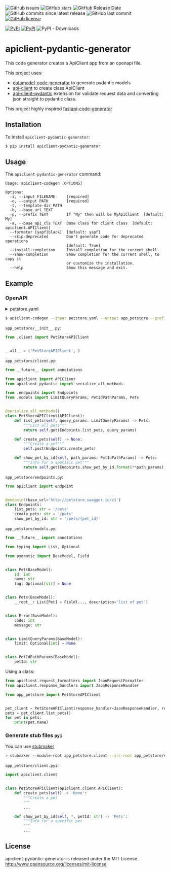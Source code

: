 ![GitHub issues](https://img.shields.io/github/issues/mom1/apiclient-pydantic-generator.svg)
![GitHub stars](https://img.shields.io/github/stars/mom1/apiclient-pydantic-generator.svg)
![GitHub Release Date](https://img.shields.io/github/release-date/mom1/apiclient-pydantic-generator.svg)
![GitHub commits since latest release](https://img.shields.io/github/commits-since/mom1/apiclient-pydantic-generator/latest.svg)
![GitHub last commit](https://img.shields.io/github/last-commit/mom1/apiclient-pydantic-generator.svg)
[![GitHub license](https://img.shields.io/github/license/mom1/apiclient-pydantic-generator)](https://github.com/mom1/apiclient-pydantic-generator/blob/master/LICENSE)

[![PyPI](https://img.shields.io/pypi/v/apiclient-pydantic-generator.svg)](https://pypi.python.org/pypi/apiclient-pydantic-generator)
[![PyPI](https://img.shields.io/pypi/pyversions/apiclient-pydantic-generator.svg)]()
![PyPI - Downloads](https://img.shields.io/pypi/dm/apiclient-pydantic-generator.svg?label=pip%20installs&logo=python)


# apiclient-pydantic-generator

This code generator creates a ApiClient app from an openapi file.

This project uses:
  - [datamodel-code-generator](https://github.com/koxudaxi/datamodel-code-generator) to generate pydantic models
  - [api-client](https://github.com/MikeWooster/api-client) to create class ApiClient
  - [api-client-pydantic](https://github.com/mom1/api-client-pydantic) extension for validate request data and converting json straight to pydantic class.


This project highly inspired [fastapi-code-generator](https://github.com/koxudaxi/fastapi-code-generator)

## Installation

To install `apiclient-pydantic-generator`:
```sh
$ pip install apiclient-pydantic-generator
```

## Usage

The `apiclient-pydantic-generator` command:
```
Usage: apiclient-codegen [OPTIONS]

Options:
  -i, --input FILENAME     [required]
  -o, --output PATH        [required]
  -t, --template-dir PATH
  -b, --base_url TEXT
  -p, --prefix TEXT        If "My" then will be MyApiClient  [default: My]
  -a, --base_api_cls TEXT  Base class for client class  [default: apiclient.APIClient]
  --formater [yapf|black]  [default: yapf]
  --skip-deprecated        Don't generate code for deprecated operations
                           [default: True]
  --install-completion     Install completion for the current shell.
  --show-completion        Show completion for the current shell, to copy it
                           or customize the installation.
  --help                   Show this message and exit.
```

## Example

### OpenAPI

<details>
  <summary>petstore.yaml</summary>
  <pre>
    <code>
      openapi: '3.0.0'
      info:
        version: 1.0.0
        title: Swagger Petstore
        license:
          name: MIT
      servers:
        - url: http://petstore.swagger.io/v1
      paths:
        /pets:
          get:
            summary: List all pets
            operationId: listPets
            tags:
              - pets
            parameters:
              - name: limit
                in: query
                description: How many items to return at one time (max 100)
                required: false
                schema:
                  type: integer
                  format: int32
            responses:
              '200':
                description: A paged array of pets
                headers:
                  x-next:
                    description: A link to the next page of responses
                    schema:
                      type: string
                content:
                  application/json:
                    schema:
                      $ref: '#/components/schemas/Pets'
              default:
                description: unexpected error
                content:
                  application/json:
                    schema:
                      $ref: '#/components/schemas/Error'
                      x-amazon-apigateway-integration:
                        uri:
                          Fn::Sub: arn:aws:apigateway:${AWS::Region}:lambda:path/2015-03-31/functions/${PythonVersionFunction.Arn}/invocations
                        passthroughBehavior: when_no_templates
                        httpMethod: POST
                        type: aws_proxy
          post:
            summary: Create a pet
            operationId: createPets
            tags:
              - pets
            responses:
              '201':
                description: Null response
              default:
                description: unexpected error
                content:
                  application/json:
                    schema:
                      $ref: '#/components/schemas/Error'
                      x-amazon-apigateway-integration:
                        uri:
                          Fn::Sub: arn:aws:apigateway:${AWS::Region}:lambda:path/2015-03-31/functions/${PythonVersionFunction.Arn}/invocations
                        passthroughBehavior: when_no_templates
                        httpMethod: POST
                        type: aws_proxy
        /pets/{petId}:
          get:
            summary: Info for a specific pet
            operationId: showPetById
            tags:
              - pets
            parameters:
              - name: petId
                in: path
                required: true
                description: The id of the pet to retrieve
                schema:
                  type: string
            responses:
              '200':
                description: Expected response to a valid request
                content:
                  application/json:
                    schema:
                      $ref: '#/components/schemas/Pets'
              default:
                description: unexpected error
                content:
                  application/json:
                    schema:
                      $ref: '#/components/schemas/Error'
          x-amazon-apigateway-integration:
            uri:
              Fn::Sub: arn:aws:apigateway:${AWS::Region}:lambda:path/2015-03-31/functions/${PythonVersionFunction.Arn}/invocations
            passthroughBehavior: when_no_templates
            httpMethod: POST
            type: aws_proxy
      components:
        schemas:
          Pet:
            required:
              - id
              - name
            properties:
              id:
                type: integer
                format: int64
              name:
                type: string
              tag:
                type: string
          Pets:
            type: array
            description: list of pet
            items:
              $ref: '#/components/schemas/Pet'
          Error:
            required:
              - code
              - message
            properties:
              code:
                type: integer
                format: int32
              message:
                type: string
    </code>
  </pre>
</details>

```sh
$ apiclient-codegen --input petstore.yaml --output app_petstore --prefix PetStore
```

`app_petstore/__init__.py`:
```python
from .client import PetStoreAPIClient


__all__ = ('PetStoreAPIClient', )
```

`app_petstore/client.py`:
```python
from __future__ import annotations

from apiclient import APIClient
from apiclient_pydantic import serialize_all_methods

from .endpoints import Endpoints
from .models import LimitQueryParams, PetIdPathParams, Pets


@serialize_all_methods()
class PetStoreAPIClient(APIClient):
    def list_pets(self, query_params: LimitQueryParams) -> Pets:
        """List all pets"""
        return self.get(Endpoints.list_pets, query_params)

    def create_pets(self) -> None:
        """Create a pet"""
        self.post(Endpoints.create_pets)

    def show_pet_by_id(self, path_params: PetIdPathParams) -> Pets:
        """Info for a specific pet"""
        return self.get(Endpoints.show_pet_by_id.format(**path_params))
```

`app_petstore/endpoints.py`:
```python
from apiclient import endpoint


@endpoint(base_url='http://petstore.swagger.io/v1')
class Endpoints:
    list_pets: str = '/pets'
    create_pets: str = '/pets'
    show_pet_by_id: str = '/pets/{pet_id}'
```

`app_petstore/models.py`:
```python
from __future__ import annotations

from typing import List, Optional

from pydantic import BaseModel, Field


class Pet(BaseModel):
    id: int
    name: str
    tag: Optional[str] = None


class Pets(BaseModel):
    __root__: List[Pet] = Field(..., description='list of pet')


class Error(BaseModel):
    code: int
    message: str


class LimitQueryParams(BaseModel):
    limit: Optional[int] = None


class PetIdPathParams(BaseModel):
    petId: str
```

Using a class:
```python
from apiclient.request_formatters import JsonRequestFormatter
from apiclient.response_handlers import JsonResponseHandler

from app_petstore import PetStoreAPIClient


pet_client = PetStoreAPIClient(response_handler=JsonResponseHandler, request_formatter=JsonRequestFormatter)
pets = pet_client.list_pets()
for pet in pets:
    print(pet.name)
```

### Generate stub files `pyi`

You can use [stubmaker](https://github.com/Toloka/stubmaker)

```bash
> stubmaker --module-root app_petstore.client --src-root app_petstore/client.py --output-dir app_petstore/client.py
```

`app_petstore/client.pyi`:
```python
import apiclient.client


class PetStoreAPIClient(apiclient.client.APIClient):
    def create_pets(self) -> 'None':
        """Create a pet
        """
        ...

    def show_pet_by_id(self, *, petId: str) -> 'Pets':
        """Info for a specific pet
        """
        ...
```

## License

apiclient-pydantic-generator is released under the MIT License. http://www.opensource.org/licenses/mit-license
